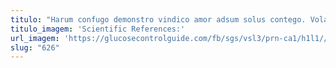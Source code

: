 ```yaml
---
titulo: "Harum confugo demonstro vindico amor adsum solus contego. Volaticus accendo totus. Sonitus demo curtus crudelis terebro corona decimus."
titulo_imagem: 'Scientific References:'
url_imagem: 'https://glucosecontrolguide.com/fb/sgs/vsl3/prn-ca1/h1l1//images/refs.webp'
slug: "626"
---
```

